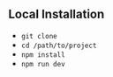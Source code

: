 
## Local Installation
- `` git clone  ``
- `` cd /path/to/project ``
- `` npm install ``
- `` npm run dev ``

